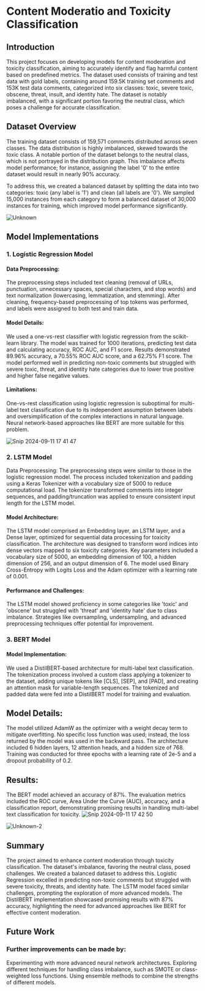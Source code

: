# Content Moderatio and Toxicity Classification
## Introduction

This project focuses on developing models for content moderation and toxicity classification, aiming to accurately identify and flag harmful content based on predefined metrics. The dataset used consists of training and test data with gold labels, containing around 159.5K training set comments and 153K test data comments, categorized into six classes: toxic, severe toxic, obscene, threat, insult, and identity hate. The dataset is notably imbalanced, with a significant portion favoring the neutral class, which poses a challenge for accurate classification.

## Dataset Overview

The training dataset consists of 159,571 comments distributed across seven classes. The data distribution is highly imbalanced, skewed towards the toxic class. A notable portion of the dataset belongs to the neutral class, which is not portrayed in the distribution graph. This imbalance affects model performance; for instance, assigning the label '0' to the entire dataset would result in nearly 90% accuracy.

To address this, we created a balanced dataset by splitting the data into two categories: toxic (any label is '1') and clean (all labels are '0'). We sampled 15,000 instances from each category to form a balanced dataset of 30,000 instances for training, which improved model performance significantly.

![Unknown](https://github.com/user-attachments/assets/dc572248-9a98-490b-acc8-5b701bb899e5)

## Model Implementations

### 1. Logistic Regression Model
#### Data Preprocessing:
The preprocessing steps included text cleaning (removal of URLs, punctuation, unnecessary spaces, special characters, and stop words) and text normalization (lowercasing, lemmatization, and stemming). After cleaning, frequency-based preprocessing of top tokens was performed, and labels were assigned to both test and train data.

#### Model Details:
We used a one-vs-rest classifier with logistic regression from the scikit-learn library. The model was trained for 1000 iterations, predicting test data and calculating accuracy, ROC AUC, and F1 score. Results demonstrated 89.96% accuracy, a 70.55% ROC AUC score, and a 62.75% F1 score. The model performed well in predicting non-toxic comments but struggled with severe toxic, threat, and identity hate categories due to lower true positive and higher false negative values.

#### Limitations:
One-vs-rest classification using logistic regression is suboptimal for multi-label text classification due to its independent assumption between labels and oversimplification of the complex interactions in natural language. Neural network-based approaches like BERT are more suitable for this problem.

![Snip 2024-09-11 17 41 47](https://github.com/user-attachments/assets/2cfaff7b-2c51-47f9-8a77-99abd9b769e2)

### 2. LSTM Model
Data Preprocessing:
The preprocessing steps were similar to those in the logistic regression model. The process included tokenization and padding using a Keras Tokenizer with a vocabulary size of 5000 to reduce computational load. The tokenizer transformed comments into integer sequences, and padding/truncation was applied to ensure consistent input length for the LSTM model.

#### Model Architecture:
The LSTM model comprised an Embedding layer, an LSTM layer, and a Dense layer, optimized for sequential data processing for toxicity classification. The architecture was designed to transform word indices into dense vectors mapped to six toxicity categories. Key parameters included a vocabulary size of 5000, an embedding dimension of 100, a hidden dimension of 256, and an output dimension of 6. The model used Binary Cross-Entropy with Logits Loss and the Adam optimizer with a learning rate of 0.001.

#### Performance and Challenges:
The LSTM model showed proficiency in some categories like 'toxic' and 'obscene' but struggled with 'threat' and 'identity hate' due to class imbalance. Strategies like oversampling, undersampling, and advanced preprocessing techniques offer potential for improvement.

### 3. BERT Model
#### Model Implementation:
We used a DistilBERT-based architecture for multi-label text classification. The tokenization process involved a custom class applying a tokenizer to the dataset, adding unique tokens like [CLS], [SEP], and [PAD], and creating an attention mask for variable-length sequences. The tokenized and padded data were fed into a DistilBERT model for training and evaluation.

## Model Details:
The model utilized AdamW as the optimizer with a weight decay term to mitigate overfitting. No specific loss function was used; instead, the loss returned by the model was used in the backward pass. The architecture included 6 hidden layers, 12 attention heads, and a hidden size of 768. Training was conducted for three epochs with a learning rate of 2e-5 and a dropout probability of 0.2.

## Results:
The BERT model achieved an accuracy of 87%. The evaluation metrics included the ROC curve, Area Under the Curve (AUC), accuracy, and a classification report, demonstrating promising results in handling multi-label text classification for toxicity.
![Snip 2024-09-11 17 42 50](https://github.com/user-attachments/assets/10d138f2-69e1-4c2f-9f4c-b2dc3291aad0)

![Unknown-2](https://github.com/user-attachments/assets/526f1e9f-f05d-4bb4-aa4d-3174fb173f94)


## Summary

The project aimed to enhance content moderation through toxicity classification. The dataset's imbalance, favoring the neutral class, posed challenges. We created a balanced dataset to address this. Logistic Regression excelled in predicting non-toxic comments but struggled with severe toxicity, threats, and identity hate. The LSTM model faced similar challenges, prompting the exploration of more advanced models. The DistilBERT implementation showcased promising results with 87% accuracy, highlighting the need for advanced approaches like BERT for effective content moderation.

## Future Work

### Further improvements can be made by:

Experimenting with more advanced neural network architectures.
Exploring different techniques for handling class imbalance, such as SMOTE or class-weighted loss functions.
Using ensemble methods to combine the strengths of different models.
